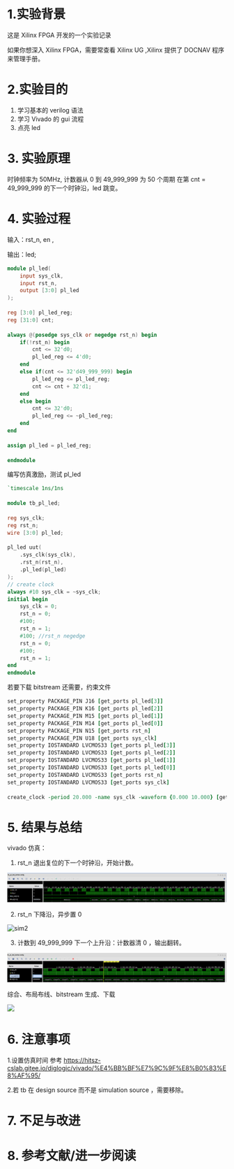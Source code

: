 # 1.实验背景
这是 Xilinx FPGA 开发的一个实验记录

如果你想深入 Xilinx FPGA，需要常查看 Xilinx UG ,Xilinx 提供了 DOCNAV 程序来管理手册。

# 2.实验目的
1.  学习基本的 verilog 语法
2.  学习 Vivado 的 gui 流程
3.  点亮 led


# 3. 实验原理

时钟频率为 50MHz, 计数器从 0 到 49_999_999 为 50 个周期
在第 cnt = 49_999_999 的下一个时钟沿，led 跳变。

# 4. 实验过程
输入：rst_n, 
    en ,

输出：led;

```verilog
module pl_led(
    input sys_clk,
    input rst_n,
    output [3:0] pl_led
);

reg [3:0] pl_led_reg;
reg [31:0] cnt;

always @(posedge sys_clk or negedge rst_n) begin
    if(!rst_n) begin
        cnt <= 32'd0;
        pl_led_reg <= 4'd0;
    end
    else if(cnt <= 32'd49_999_999) begin
        pl_led_reg <= pl_led_reg;
        cnt <= cnt + 32'd1;
    end
    else begin
        cnt <= 32'd0;
        pl_led_reg <= ~pl_led_reg;
    end
end

assign pl_led = pl_led_reg;

endmodule
```

编写仿真激励，测试 pl_led


```verilog
`timescale 1ns/1ns

module tb_pl_led;

reg sys_clk;
reg rst_n;
wire [3:0] pl_led;

pl_led uut(
    .sys_clk(sys_clk),
    .rst_n(rst_n),
    .pl_led(pl_led)
);
// create clock
always #10 sys_clk = ~sys_clk;
initial begin
    sys_clk = 0;
    rst_n = 0;
    #100;
    rst_n = 1;
    #100; //rst_n negedge
    rst_n = 0;
    #100;
    rst_n = 1;
end
endmodule
```

若要下载 bitstream 还需要，约束文件
```tcl
set_property PACKAGE_PIN J16 [get_ports pl_led[3]]
set_property PACKAGE_PIN K16 [get_ports pl_led[2]]
set_property PACKAGE_PIN M15 [get_ports pl_led[1]]
set_property PACKAGE_PIN M14 [get_ports pl_led[0]]
set_property PACKAGE_PIN N15 [get_ports rst_n]
set_property PACKAGE_PIN U18 [get_ports sys_clk]
set_property IOSTANDARD LVCMOS33 [get_ports pl_led[3]]
set_property IOSTANDARD LVCMOS33 [get_ports pl_led[2]]
set_property IOSTANDARD LVCMOS33 [get_ports pl_led[1]]
set_property IOSTANDARD LVCMOS33 [get_ports pl_led[0]]
set_property IOSTANDARD LVCMOS33 [get_ports rst_n]
set_property IOSTANDARD LVCMOS33 [get_ports sys_clk]

create_clock -period 20.000 -name sys_clk -waveform {0.000 10.000} [get_ports sys_clk]
```

# 5. 结果与总结

vivado 仿真：

1. rst_n 退出复位的下一个时钟沿，开始计数。

![image-20240413150342769](./README.assets/image-20240413150342769.png)

2. rst_n 下降沿，异步置 0

![sim2](./README.assets/sim2.png)

3. 计数到 49_999_999 下一个上升沿：计数器清 0 ，输出翻转。

![image-20240413151616012](./README.assets/image-20240413151616012.png)

综合、布局布线、bitstream 生成、下载

![](./README.assets/output.gif)

# 6. 注意事项

1.设置仿真时间
参考
https://hitsz-cslab.gitee.io/diglogic/vivado/%E4%BB%BF%E7%9C%9F%E8%B0%83%E8%AF%95/

2.若 tb 在 design source 而不是 simulation source ，需要移除。

# 7. 不足与改进


# 8. 参考文献/进一步阅读

